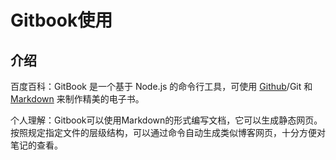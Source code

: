 # Gitbook使用

## 介绍

百度百科：GitBook 是一个基于 Node.js 的命令行工具，可使用 [Github](https://baike.baidu.com/item/Github)/Git 和 [Markdown](https://baike.baidu.com/item/Markdown) 来制作精美的电子书。

个人理解：Gitbook可以使用Markdown的形式编写文档，它可以生成静态网页。按照规定指定文件的层级结构，可以通过命令自动生成类似博客网页，十分方便对笔记的查看。

